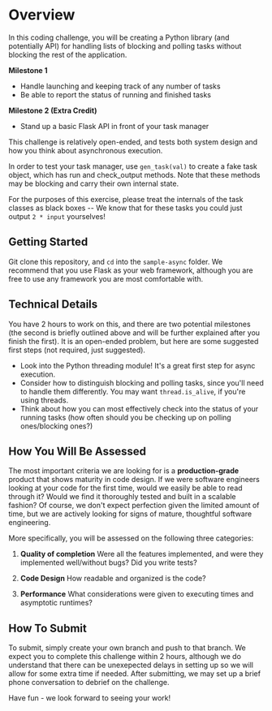 # Overview

In this coding challenge, you will be creating a Python library (and potentially API) for handling lists of blocking and
polling tasks without blocking the rest of the application.

**Milestone 1**

- Handle launching and keeping track of any number of tasks
- Be able to report the status of running and finished tasks

**Milestone 2 (Extra Credit)**

- Stand up a basic Flask API in front of your task manager

This challenge is relatively open-ended, and tests both system design and how you think about asynchronous execution.

In order to test your task manager, use `gen_task(val)` to create a fake task object, which has run and check_output
methods. Note that these methods may be blocking and carry their own internal state.

For the purposes of this exercise, please treat the internals of the task classes as black boxes -- We know that for
these tasks you could just output `2 * input` yourselves!

## Getting Started

Git clone this repository, and `cd` into the `sample-async` folder. We recommend that you use Flask as your web framework,
although you are free to use any framework you are most comfortable with.

## Technical Details

You have 2 hours to work on this, and there are two potential milestones (the second is briefly outlined above and will
be further explained after you finish the first). It is an open-ended problem, but here are some suggested first steps (not required, just suggested).

- Look into the Python threading module! It's a great first step for async execution.
- Consider how to distinguish blocking and polling tasks, since you'll need to handle them differently. You may want
`thread.is_alive`, if you're using threads.
- Think about how you can most effectively check into the status of your running tasks (how often should you be checking
up on polling ones/blocking ones?)

## How You Will Be Assessed

The most important criteria we are looking for is a **production-grade** product that shows maturity in code design. If we were software engineers looking at your code for the first time, would we easily be able to read through it? Would we find it thoroughly tested and built in a scalable fashion? Of course, we don't expect perfection given the limited amount of time, but we are actively looking for signs of mature, thoughtful software engineering.

More specifically, you will be assessed on the following three categories:

1. **Quality of completion** Were all the features implemented, and were they implemented well/without bugs? Did you
   write tests?

2. **Code Design** How readable and organized is the code?

3. **Performance** What considerations were given to executing times and asymptotic runtimes?

## How To Submit

To submit, simply create your own branch and push to that branch. We expect you to complete this challenge within 2
hours, although we do understand that there can be unexepected delays in setting up so we will allow for some extra time
if needed. After submitting, we may set up a brief phone conversation to debrief on the challenge.

Have fun - we look forward to seeing your work!
